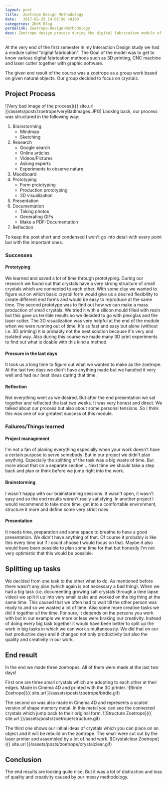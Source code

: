 ```yaml
---
layout: post
title:  Zoetrope Design Methodology
date:   2017-02-25 14:01:56 +0100
categories: ZHdK Blog
permalink: Zoetrope-Design-Methodology
desc: Zoetrope design process during the digital fabrication module of interaction design at Zurich University of Arts
---
```


At the very end of the first semester in my Interaction Design study we had a module called "digital fabrication". The Goal of the model was to get to know various digital fabrication methods  such as 3D printing, CNC machine and laser cutter together with graphic software.

The given end result of the course was a zoetrope as a group work based on given natural objects. Our group decided to focus on crystals.

## Project Process
![Very bad image of the process]({{ site.url }}/assets/posts/zoetrope/veryBadImages.JPG)
Looking back, our process was structured in the following way:

1. Brainstorming
	* Mindmap
	* Sketching
3. Research 
	* Google search
	* Online articles
	* Videos/Pictures
	* Asking experts
	* Experiments to observe nature
2. Moodboard
3. Prototyping
	* Form prototyping
	* Production prototyping
	* 3D visualization
3. Presentation
4. Documentation
	* Taking photos
	* Generating GIFs
	* Make a PDF-Documentation
5. Reflection 

To keep the post short and condensed I won't go into detail with every point but with the important ones.

### Successes
#### Prototyping
We learned and saved a lot of time through prototyping. During our research we found out that crystals have a very strong structure of small crystals which are connected to each other. With some clay we wanted to figure out on which basic crystal form would give us a desired flexibility to create different end forms and would be easy to reproduce at the same time.
The second prototype was to find out how we can make a mass production of small crystals. We tried it with a silicon mould filled with resin but this gave us terrible results so we decided to go with plexiglas and the laser cutter. 
The 3D visualization was very helpful at the end of the module when we were running out of time. It's so fast and easy but alone (without i.e. 3D printing) it is probably not the best solution because it's very and isolated way.
Also during this course we made many 3D print experiments to find out what is doable with this kind a method.
#### Pressure in the last days
It took us a long time to figure out what we wanted to make as the zoetrope. At the last two days we didn't have anything made but we handled it very well and had our best ideas during that time.
#### Reflection
Not everything went as we desired. But after the end presentation we sat together and reflected the last two weeks. It was very honest and direct. We talked about our process but also about some personal tensions. So I think this was one of our greatest success of this module. 
### Failures/Things learned
#### Project management
I'm not a fan of planing everything especially when your work doesn't have a certain purpose to serve somebody. But in our project we didn't plan anything. Especially the splitting of the task was a big waste of time. But more about that on a separate section…
Next time we should take a step back and plan or think before we jump right into the work. 
#### Brainstorming
I wasn't happy with our brainstorming sessions. It wasn't open, it wasn't easy and so the end results weren't really satisfying.
In another project I would recommend to take more time, get into a comfortable environment, structure it more and define some very strict rules.
#### Presentation
It needs time, preparation and some space to breathe to have a good presentation. We didn't have anything of that. Of course it probably is like this every time but if I could choose I would focus on that. Maybe it also would have been possible to plan some time for that but honestly I'm not very optimistic that this would be possible.
## Splitting up tasks
We decided from one task to the other what to do. As mentioned before there wasn't any plan (which again is not necessary a bad thing). When we had a big task (i.e. documenting growing salt crystals through a time lapse video) we split it up into very small tasks and worked on the big thing at the same time. This caused that we often had to wait till the other person was ready to and so we wasted a lot of time. Also some more creative tasks we did it together all the time. For sure, it depends on the persons you work with but in our example we more or less were braking our creativity. Instead of doing every big task together it would have been better to split up the work in big tasks in which we can work simultaneously. We did that on our last productive days and it changed not only productivity but also the quality and creativity in our work. 
## End result
In the end we made three zoetropes. All of them were made at the last two days!

First one are three small crystals which are adopting to each other at their edges. Made in Cinema 4D and printed with the 3D printer.
![Birdie Zoetrope]({{ site.url }}/assets/posts/zoetrope/birdie.gif)

The second on was also made in Cinema 4D and represents a scaled version of shape memory metal. In this metal you can see the connected crystals which jump back to their original form.
![Structure Zoetrope]({{ site.url }}/assets/posts/zoetrope/structure.gif)

The third one shows our initial ideas of crystals which you can place on an object and it will be rebuild on the zoetrope. The small were cut out by the laser printer and assembled by a lot of hand work.
![Crystalclear Zoetrope]({{ site.url }}/assets/posts/zoetrope/crystalclear.gif)

## Conclusion
The end results are looking quite nice. But it was a lot of distraction and loss of quality and creativity caused by our messy methodology. 
